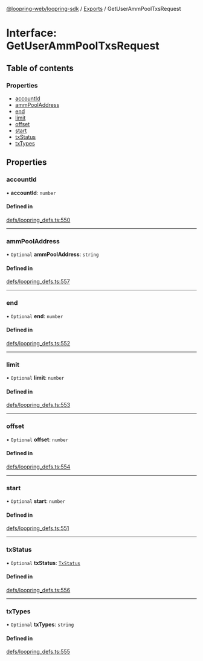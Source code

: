 [@loopring-web/loopring-sdk](../README.md) / [Exports](../modules.md) / GetUserAmmPoolTxsRequest

# Interface: GetUserAmmPoolTxsRequest

## Table of contents

### Properties

- [accountId](GetUserAmmPoolTxsRequest.md#accountid)
- [ammPoolAddress](GetUserAmmPoolTxsRequest.md#ammpooladdress)
- [end](GetUserAmmPoolTxsRequest.md#end)
- [limit](GetUserAmmPoolTxsRequest.md#limit)
- [offset](GetUserAmmPoolTxsRequest.md#offset)
- [start](GetUserAmmPoolTxsRequest.md#start)
- [txStatus](GetUserAmmPoolTxsRequest.md#txstatus)
- [txTypes](GetUserAmmPoolTxsRequest.md#txtypes)

## Properties

### accountId

• **accountId**: `number`

#### Defined in

[defs/loopring_defs.ts:550](https://github.com/Loopring/loopring_sdk/blob/532648f/src/defs/loopring_defs.ts#L550)

___

### ammPoolAddress

• `Optional` **ammPoolAddress**: `string`

#### Defined in

[defs/loopring_defs.ts:557](https://github.com/Loopring/loopring_sdk/blob/532648f/src/defs/loopring_defs.ts#L557)

___

### end

• `Optional` **end**: `number`

#### Defined in

[defs/loopring_defs.ts:552](https://github.com/Loopring/loopring_sdk/blob/532648f/src/defs/loopring_defs.ts#L552)

___

### limit

• `Optional` **limit**: `number`

#### Defined in

[defs/loopring_defs.ts:553](https://github.com/Loopring/loopring_sdk/blob/532648f/src/defs/loopring_defs.ts#L553)

___

### offset

• `Optional` **offset**: `number`

#### Defined in

[defs/loopring_defs.ts:554](https://github.com/Loopring/loopring_sdk/blob/532648f/src/defs/loopring_defs.ts#L554)

___

### start

• `Optional` **start**: `number`

#### Defined in

[defs/loopring_defs.ts:551](https://github.com/Loopring/loopring_sdk/blob/532648f/src/defs/loopring_defs.ts#L551)

___

### txStatus

• `Optional` **txStatus**: [`TxStatus`](../enums/TxStatus.md)

#### Defined in

[defs/loopring_defs.ts:556](https://github.com/Loopring/loopring_sdk/blob/532648f/src/defs/loopring_defs.ts#L556)

___

### txTypes

• `Optional` **txTypes**: `string`

#### Defined in

[defs/loopring_defs.ts:555](https://github.com/Loopring/loopring_sdk/blob/532648f/src/defs/loopring_defs.ts#L555)
